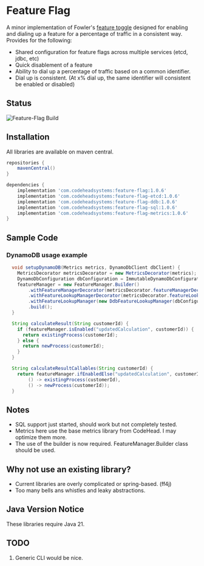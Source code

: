 # Feature Flag
A minor implementation of Fowler's [feature toggle](https://martinfowler.com/articles/feature-toggles.html) 
designed for enabling and dialing up a feature for a percentage of traffic in
a consistent way. Provides for the following:

* Shared configuration for feature flags across multiple services (etcd, jdbc, etc)
* Quick disablement of a feature
* Ability to dial up a percentage of traffic based on a common identifier.
* Dial up is consistent. (At x% dial up, the same identifier will consistent be enabled or disabled)

## Status
![Feature-Flag Build](https://github.com/wolpert/feature-flag/actions/workflows/gradle.yml/badge.svg)

## Installation

All libraries are available on maven central.

```groovy
repositories {
    mavenCentral()
}

dependencies {
    implementation 'com.codeheadsystems:feature-flag:1.0.6'
    implementation 'com.codeheadsystems:feature-flag-etcd:1.0.6'
    implementation 'com.codeheadsystems:feature-flag-ddb:1.0.6'
    implementation 'com.codeheadsystems:feature-flag-sql:1.0.6'
    implementation 'com.codeheadsystems:feature-flag-metrics:1.0.6'
}
```

## Sample Code

### DynamoDB usage example
```java
  void setupDynamoDB(Metrics metrics, DynamoDbClient dbClient) {
    MetricsDecorator metricsDecorator = new MetricsDecorator(metrics);
    DynamoDbConfiguration dbConfiguration = ImmutableDynamoDbConfiguration.builder().build();
    featureManager = new FeatureManager.Builder()
        .withFeatureManagerDecorator(metricsDecorator.featureManagerDecorator())
        .withFeatureLookupManagerDecorator(metricsDecorator.featureLookupManagerDecorator())
        .withFeatureLookupManager(new DdbFeatureLookupManager(dbConfiguration, dbClient))
        .build();
  }

  String calculateResult(String customerId) {
    if (featureManager.isEnabled("updatedCalculation", customerId)) {
      return existingProcess(customerId);
    } else {
      return newProcess(customerId);
    }
  }

  String calculateResultCallables(String customerId) {
    return featureManager.ifEnabledElse("updatedCalculation", customerId,
        () -> existingProcess(customerId),
        () -> newProcess(customerId));
  }
```

## Notes
* SQL support just started, should work but not completely tested.
* Metrics here use the base metrics library from CodeHead. I may optimize them more.
* The use of the builder is now required. FeatureManager.Builder class should be used.

## Why not use an existing library?

* Current libraries are overly complicated or spring-based. (ff4j)
* Too many bells ans whistles and leaky abstractions. 

## Java Version Notice

These libraries require Java 21.

## TODO
1. Generic CLI would be nice.
